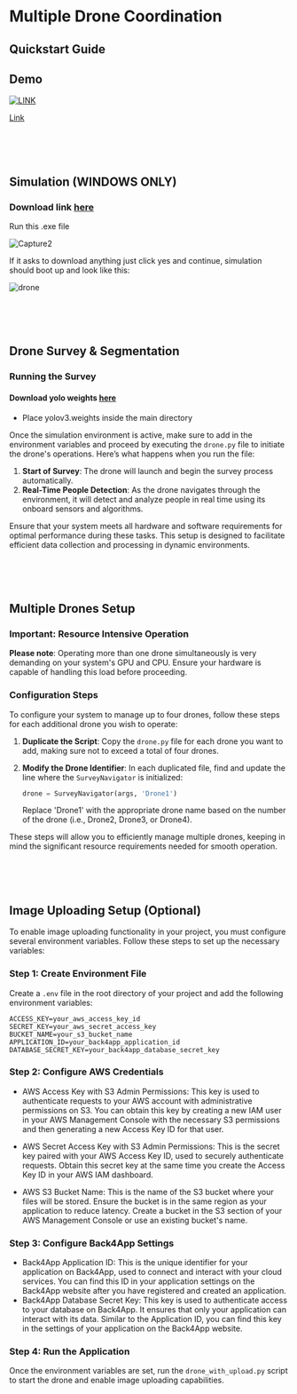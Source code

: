 # Multiple Drone Coordination

## Quickstart Guide

## Demo

[![LINK](https://img.youtube.com/vi/V-0VrzgA3gU/0.jpg)](https://www.youtube.com/watch?v=V-0VrzgA3gU)

[Link](https://www.youtube.com/watch?v=V-0VrzgA3gU)

<br/>
<br/>
<br/> 


## Simulation (WINDOWS ONLY)

### Download link [here](https://drive.google.com/drive/folders/1TMvFTw8GzIdN1YOBVLKzeoZbFfwe0Hjy?usp=sharing)

Run this .exe file

![Capture2](https://github.com/stevenluongo/multiple-drone-coordination/assets/53283472/35ea7615-1505-472d-95e8-3f380d362516)

If it asks to download anything just click yes and continue, simulation should boot up and look like this:

![drone](https://github.com/stevenluongo/multiple-drone-coordination/assets/53283472/c71eef67-26bc-429c-9339-8215973ca693)

<br/>
<br/>
<br/> 

## Drone Survey & Segmentation

### Running the Survey

#### Download yolo weights [here](https://pjreddie.com/media/files/yolov3.weights)

* Place yolov3.weights inside the main directory

Once the simulation environment is active, make sure to add in the environment variables and proceed by executing the `drone.py` file to initiate the drone's operations. Here’s what happens when you run the file:

1. **Start of Survey**: The drone will launch and begin the survey process automatically.
2. **Real-Time People Detection**: As the drone navigates through the environment, it will detect and analyze people in real time using its onboard sensors and algorithms.

Ensure that your system meets all hardware and software requirements for optimal performance during these tasks. This setup is designed to facilitate efficient data collection and processing in dynamic environments.


<br/>
<br/>
<br/> 

## Multiple Drones Setup

### Important: Resource Intensive Operation
**Please note**: Operating more than one drone simultaneously is very demanding on your system's GPU and CPU. Ensure your hardware is capable of handling this load before proceeding.

### Configuration Steps
To configure your system to manage up to four drones, follow these steps for each additional drone you wish to operate:

1. **Duplicate the Script**: Copy the `drone.py` file for each drone you want to add, making sure not to exceed a total of four drones.
  
2. **Modify the Drone Identifier**:
   In each duplicated file, find and update the line where the `SurveyNavigator` is initialized:
   ```python
   drone = SurveyNavigator(args, 'Drone1')
   ```
   Replace 'Drone1' with the appropriate drone name based on the number of the drone (i.e., Drone2, Drone3, or Drone4).

These steps will allow you to efficiently manage multiple drones, keeping in mind the significant resource requirements needed for smooth operation.


<br/>
<br/>
<br/> 

## Image Uploading Setup (Optional)

To enable image uploading functionality in your project, you must configure several environment variables. Follow these steps to set up the necessary variables:

### Step 1: Create Environment File
Create a `.env` file in the root directory of your project and add the following environment variables:

```plaintext
ACCESS_KEY=your_aws_access_key_id
SECRET_KEY=your_aws_secret_access_key
BUCKET_NAME=your_s3_bucket_name
APPLICATION_ID=your_back4app_application_id
DATABASE_SECRET_KEY=your_back4app_database_secret_key
```

### Step 2: Configure AWS Credentials
* AWS Access Key with S3 Admin Permissions:
This key is used to authenticate requests to your AWS account with administrative permissions on S3.
You can obtain this key by creating a new IAM user in your AWS Management Console with the necessary S3 permissions and then generating a new Access Key ID for that user.

* AWS Secret Access Key with S3 Admin Permissions:
This is the secret key paired with your AWS Access Key ID, used to securely authenticate requests.
Obtain this secret key at the same time you create the Access Key ID in your AWS IAM dashboard.

* AWS S3 Bucket Name:
This is the name of the S3 bucket where your files will be stored. Ensure the bucket is in the same region as your application to reduce latency.
Create a bucket in the S3 section of your AWS Management Console or use an existing bucket's name.

### Step 3: Configure Back4App Settings
* Back4App Application ID:
This is the unique identifier for your application on Back4App, used to connect and interact with your cloud services.
You can find this ID in your application settings on the Back4App website after you have registered and created an application.
* Back4App Database Secret Key:
This key is used to authenticate access to your database on Back4App. It ensures that only your application can interact with its data.
Similar to the Application ID, you can find this key in the settings of your application on the Back4App website.

### Step 4: Run the Application
Once the environment variables are set, run the `drone_with_upload.py` script to start the drone and enable image uploading capabilities.
